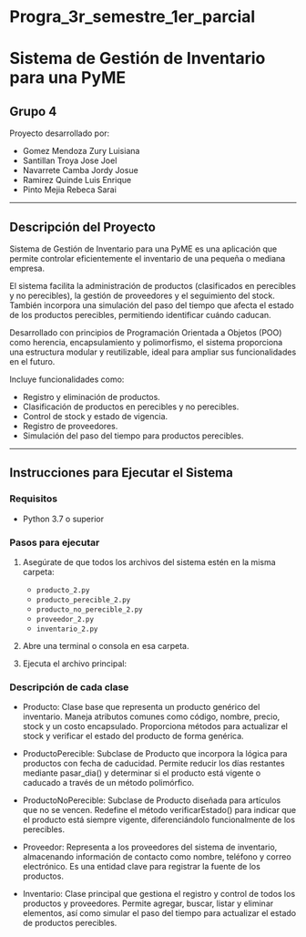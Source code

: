 # Progra_3r_semestre_1er_parcial
# Sistema de Gestión de Inventario para una PyME

## Grupo 4
Proyecto desarrollado por:
- Gomez Mendoza Zury Luisiana
- Santillan Troya Jose Joel
- Navarrete Camba Jordy Josue
- Ramirez Quinde Luis Enrique
- Pinto Mejia Rebeca Sarai

---

## Descripción del Proyecto

Sistema de Gestión de Inventario para una PyME es una aplicación que permite controlar eficientemente el inventario de una pequeña o mediana empresa.

El sistema facilita la administración de productos (clasificados en perecibles y no perecibles), la gestión de proveedores y el seguimiento del stock. También incorpora una simulación del paso del tiempo que afecta el estado de los productos perecibles, permitiendo identificar cuándo caducan.

Desarrollado con principios de Programación Orientada a Objetos (POO) como herencia, encapsulamiento y polimorfismo, el sistema proporciona una estructura modular y reutilizable, ideal para ampliar sus funcionalidades en el futuro.


Incluye funcionalidades como:
- Registro y eliminación de productos.
- Clasificación de productos en perecibles y no perecibles.
- Control de stock y estado de vigencia.
- Registro de proveedores.
- Simulación del paso del tiempo para productos perecibles.

---

## Instrucciones para Ejecutar el Sistema

### Requisitos
- Python 3.7 o superior

### Pasos para ejecutar

1. Asegúrate de que todos los archivos del sistema estén en la misma carpeta:
   - `producto_2.py`
   - `producto_perecible_2.py`
   - `producto_no_perecible_2.py`
   - `proveedor_2.py`
   - `inventario_2.py`

2. Abre una terminal o consola en esa carpeta.

3. Ejecuta el archivo principal:


### Descripción de cada clase
- Producto: Clase base que representa un producto genérico del inventario. Maneja atributos comunes como código, nombre, precio, stock y un costo encapsulado. Proporciona métodos para actualizar el stock y verificar el estado del producto de forma genérica.

- ProductoPerecible: Subclase de Producto que incorpora la lógica para productos con fecha de caducidad. Permite reducir los días restantes mediante pasar_dia() y determinar si el producto está vigente o caducado a través de un método polimórfico.

- ProductoNoPerecible: Subclase de Producto diseñada para artículos que no se vencen. Redefine el método verificarEstado() para indicar que el producto está siempre vigente, diferenciándolo funcionalmente de los perecibles.

- Proveedor: Representa a los proveedores del sistema de inventario, almacenando información de contacto como nombre, teléfono y correo electrónico. Es una entidad clave para registrar la fuente de los productos.

- Inventario: Clase principal que gestiona el registro y control de todos los productos y proveedores. Permite agregar, buscar, listar y eliminar elementos, así como simular el paso del tiempo para actualizar el estado de productos perecibles.

